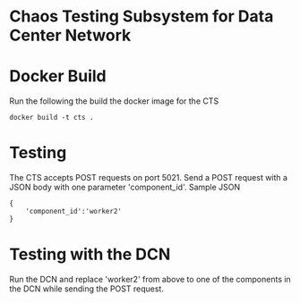 # Chaos Testing Subsystem for Data Center Network

# Docker Build

Run the following the build the docker image for the CTS

    docker build -t cts .

# Testing 

The CTS accepts POST requests on port 5021. Send a POST request with a JSON body with one parameter 'component_id'.
Sample JSON

    {
        'component_id':'worker2'
    }

# Testing with the DCN

Run the DCN and replace 'worker2' from above to one of the components in the DCN while sending the POST request.
